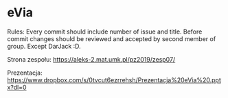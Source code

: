 # eVia
Rules:
    Every commit should include number of issue and title.
    Before commit changes should be reviewed and accepted by second member of group. Except DarJack :D.

Strona zespołu:
https://aleks-2.mat.umk.pl/pz2019/zesp07/

Prezentacja:
https://www.dropbox.com/s/0tvcut6ezrrehsh/Prezentacja%20eVia%20.pptx?dl=0
